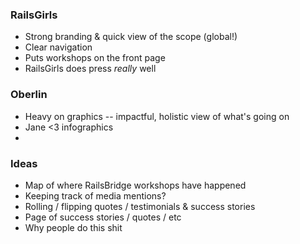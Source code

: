 ### RailsGirls

* Strong branding & quick view of the scope (global!)
* Clear navigation
* Puts workshops on the front page
* RailsGirls does press *really* well

### Oberlin

* Heavy on graphics -- impactful, holistic view of what's going on
* Jane <3 infographics
* 

### Ideas

* Map of where RailsBridge workshops have happened
* Keeping track of media mentions?
* Rolling / flipping quotes / testimonials & success stories
* Page of success stories / quotes / etc
* Why people do this shit